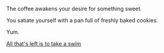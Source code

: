 The coffee awakens your desire for
something sweet.  

You satiate yourself with a pan
full of freshly baked cookies.

Yum.

[All that's left is to take a swim](../nude-run/nude-run.md)